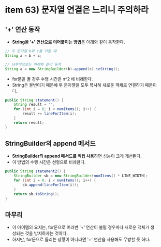 # item 63) 문자열 연결은 느리니 주의하라

## '+' 연산 동작

* **String을 '+' 연산으로 이어붙이는 방법**은 아래와 같이 동작한다.

```java
// 두 문자열 b와 c를 더할 때
String a = b + c;

// 내부적으로는 아래와 같이 동작
String a = new StringBuilder(b).append(c).toString();
```

* for문을 돌 경우 수행 시간은 n^2 에 비례한다.
* String은 불변이기 때문에 두 문자열을 모두 복사해 새로운 객체로 연결하기 때문이다.

```java
public String statement() {
    String result = "";
    for (int i = 0; i < numItems(); i++) {
        result += lineForItem(i);
    }
    return result;
}
```

## StringBuilder의 append 메서드

* **StringBuilder의 append 메서드를 직접 사용**하면 성능이 크게 개선된다.
* 이 방법의 수행 시간은 선형으로 비례한다.

```java
public String statement2() {
    StringBuilder sb = new StringBuilder(numItems() * LINE_WIDTH);
    for (int i = 0; i < numItems(); i++) {
        sb.append(lineForItem(i));
    }
    return sb.toString();
}
```

## 마무리

* 이 아이템의 요지는, for문으로 여러번 '+' 연산이 불릴 경우마다 새로운 객체가 생성되는 것을 방지하자는 것이다.
* 하지만, for문으로 돌리는 상황이 아니라면 '+' 연산을 사용해도 무방할 듯 하다.
